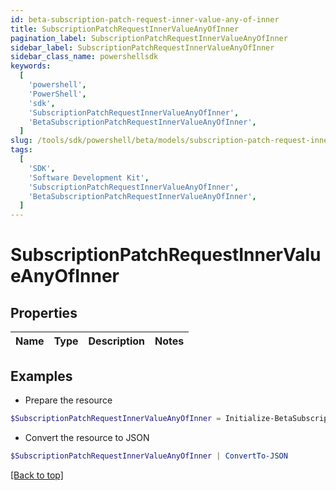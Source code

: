 ```yaml
---
id: beta-subscription-patch-request-inner-value-any-of-inner
title: SubscriptionPatchRequestInnerValueAnyOfInner
pagination_label: SubscriptionPatchRequestInnerValueAnyOfInner
sidebar_label: SubscriptionPatchRequestInnerValueAnyOfInner
sidebar_class_name: powershellsdk
keywords:
  [
    'powershell',
    'PowerShell',
    'sdk',
    'SubscriptionPatchRequestInnerValueAnyOfInner',
    'BetaSubscriptionPatchRequestInnerValueAnyOfInner',
  ]
slug: /tools/sdk/powershell/beta/models/subscription-patch-request-inner-value-any-of-inner
tags:
  [
    'SDK',
    'Software Development Kit',
    'SubscriptionPatchRequestInnerValueAnyOfInner',
    'BetaSubscriptionPatchRequestInnerValueAnyOfInner',
  ]
---
```


# SubscriptionPatchRequestInnerValueAnyOfInner

## Properties

| Name | Type | Description | Notes |
| ---- | ---- | ----------- | ----- |

## Examples

- Prepare the resource

```powershell
$SubscriptionPatchRequestInnerValueAnyOfInner = Initialize-BetaSubscriptionPatchRequestInnerValueAnyOfInner
```

- Convert the resource to JSON

```powershell
$SubscriptionPatchRequestInnerValueAnyOfInner | ConvertTo-JSON
```

[[Back to top]](#)
